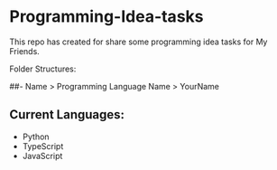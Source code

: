 # Programming-Idea-tasks
This repo has created for share some programming idea tasks for My Friends.

Folder Structures:

##- Name > Programming Language Name > YourName


## Current Languages:
- Python
- TypeScript
- JavaScript
